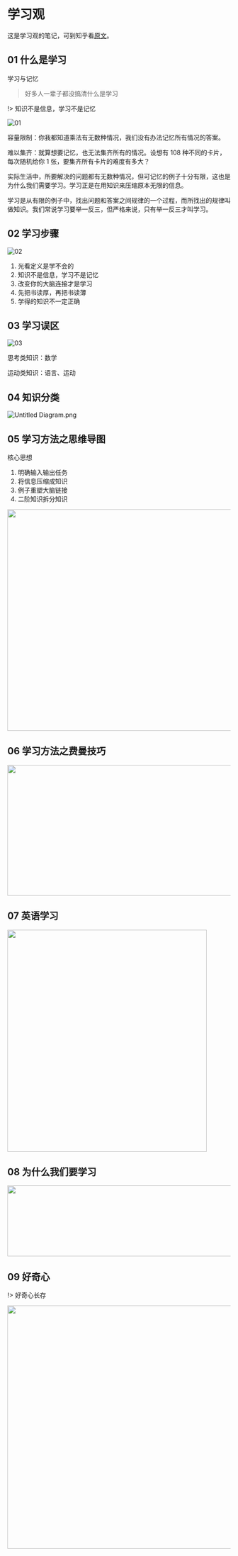 # 学习观

这是学习观的笔记，可到知乎看[原文](https://zhuanlan.zhihu.com/p/27857399)。

## 01 什么是学习

学习与记忆

> 好多人一辈子都没搞清什么是学习

!> 知识不是信息，学习不是记忆

![01](https://i.loli.net/2020/02/20/p4MdASE2CXtoBaq.jpg)

容量限制：你我都知道乘法有无数种情况，我们没有办法记忆所有情况的答案。

难以集齐：就算想要记忆，也无法集齐所有的情况。设想有 108 种不同的卡片，每次随机给你 1 张，要集齐所有卡片的难度有多大？

实际生活中，所要解决的问题都有无数种情况，但可记忆的例子十分有限，这也是为什么我们需要学习。学习正是在用知识来压缩原本无限的信息。

学习是从有限的例子中，找出问题和答案之间规律的一个过程，而所找出的规律叫做知识。我们常说学习要举一反三，但严格来说，只有举一反三才叫学习。

## 02 学习步骤

![02](https://i.loli.net/2020/02/20/A2rERQGqDIvVLmi.jpg)

1. 光看定义是学不会的
2. 知识不是信息，学习不是记忆
3. 改变你的大脑连接才是学习
4. 先把书读厚，再把书读薄
5. 学得的知识不一定正确

## 03 学习误区

![03](https://i.loli.net/2020/06/09/CdZ72feFUDTNYq6.png)

思考类知识：数学

运动类知识：语言、运动

## 04 知识分类

![Untitled Diagram.png](https://i.loli.net/2020/06/27/9xD6ZkILCaMGeNH.png)

## 05 学习方法之思维导图

核心思想
1. 明确输入输出任务
2. 将信息压缩成知识
3. 例子重塑大脑链接
4. 二阶知识拆分知识

<img width = '780' height ='500' src ="https://i.loli.net/2020/06/30/oWZubCSaJnx4r5y.png"/>

## 06 学习方法之费曼技巧

<img width = '600' height ='295' src ="https://i.loli.net/2020/07/05/JLaciY3H2UPnZ7A.png"/>

## 07 英语学习

<img width = '450' height ='501' src ="https://i.loli.net/2020/07/11/MAW2t7EGu3pT8ob.png"/>

## 08 为什么我们要学习

<img width = '586.6' height ='160' src ="https://i.loli.net/2020/07/12/q5KMvUEua1FT3wR.png"/>


## 09 好奇心

!> 好奇心长存

<img width = '508' height ='549' src ="https://i.loli.net/2020/07/14/xP7rnJcyOqYbdWv.png"/>

 